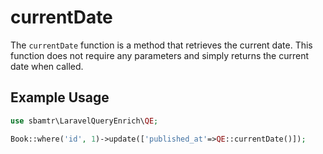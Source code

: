 # currentDate

The `currentDate` function is a method that retrieves the current date. This function does not require any parameters
and simply returns the current date when called.

## Example Usage

```php
use sbamtr\LaravelQueryEnrich\QE;

Book::where('id', 1)->update(['published_at'=>QE::currentDate()]);
```